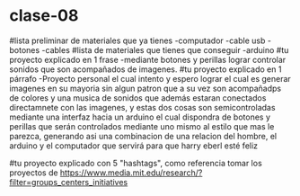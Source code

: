 # clase-08


#lista preliminar de materiales que ya tienes
-computador
-cable usb
-botones
-cables
#lista de materiales que tienes que conseguir
-arduino 
#tu proyecto explicado en 1 frase
-mediante botones y perillas lograr controlar sonidos que son acompañados de imagenes.
#tu proyecto explicado en 1 párrafo
-Proyecto personal el cual intento y espero lograr el cual es generar imagenes en su mayoria sin algun patron que a su vez son acompañadps de colores y una musica de sonidos que además estaran conectados directamnete con las imagenes, y estas dos cosas son semicontroladas mediante una interfaz hacia un arduino el cual dispondra de botones y perillas que serán controlados mediante uno mismo al estilo que mas le parezca, generando asi una combinacion de una relacion del hombre, el arduino y el computador que servirá para que harry eberl esté feliz

#tu proyecto explicado con 5 "hashtags", como referencia tomar los proyectos de https://www.media.mit.edu/research/?filter=groups_centers_initiatives
